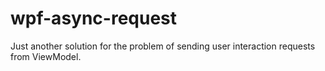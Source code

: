 # wpf-async-request
Just another solution for the problem of sending user interaction requests from ViewModel.
